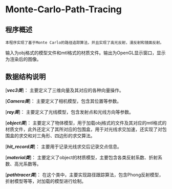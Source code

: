 # Monte-Carlo-Path-Tracing

## 程序概述

	本程序实现了基于Monte Carlo的路径追踪算法，并且实现了高光反射，漫反射和镜面反射。
  输入为obj格式的模型文件和mtl格式的材质文件。输出为OpenGL显示窗口，显示为渲染后的图像。
  
## 数据结构说明

  [***vec3类***]： 主要定义了三维向量及其对应的各种向量操作。
  
  [***Camera类***]： 主要定义了相机模型，包含其位置等参数。
  
  [***ray类***]： 主要定义了光线模型，包含发射点和光线方向等参数。
  
  [***object类***]： 主要定义了物体模型，用于加载obj格式的文件及其对应的mtl格式的材质文件，此外还定义了其所对应的包围盒，用于对光线求交加速，还实现了对包围盒的求交和对三角形、四边形的求交算法。
  
  [***hit_record类***]： 主要用于记录光线求交后记录交点信息。
  
  [***material类***]： 主要定义了object的材质模型，主要包含各类反射系数、折射系数、高光系数等。
  
  [***pathtracer类***]： 在这个类中，主要实现路径跟踪算法，包含Phong反射模型，折射模型等等，对加载的模型进行绘制。
